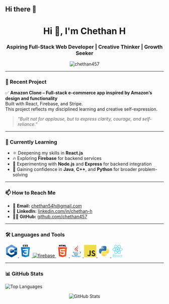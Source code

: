 ## Hi there 👋

<!--
**chethan457/chethan457** is a ✨ _special_ ✨ repository because its `README.md` (this file) appears on your GitHub profile.
-->

<h1 align="center">Hi 👋, I'm Chethan H</h1>
<h3 align="center">Aspiring Full-Stack Web Developer | Creative Thinker | Growth Seeker</h3>

<p align="center">
  <img src="https://komarev.com/ghpvc/?username=chethan457&label=Profile%20views&color=0e75b6&style=flat" alt="chethan457" />
</p>

---

### 🔭 Recent Project

✅ **Amazon Clone – Full-stack e-commerce app inspired by Amazon’s design and functionality**  
Built with React, Firebase, and Stripe.  
This project reflects my disciplined learning and creative self-expression.  
> *“Built not for applause, but to express clarity, courage, and self-reliance.”*

---

### 🌱 Currently Learning

- ⚛️ Deepening my skills in **React.js**
- 🔥 Exploring **Firebase** for backend services
- 🧠 Experimenting with **Node.js** and **Express** for backend integration
- 🧩 Gaining confidence in **Java**, **C++**, and **Python** for broader problem-solving

---

### 📫 How to Reach Me

- 📧 **Email:** [chethan54h@gmail.com](mailto:chethan54h@gmail.com)  
- 💼 **LinkedIn:** [linkedin.com/in/chethan-h](https://www.linkedin.com/in/chethan-h-577aa42ab)  
- 🧑‍💻 **GitHub:** [github.com/chethan457](https://github.com/chethan457)

---

### 🛠️ Languages and Tools

<p align="left">
  <a href="https://www.w3schools.com/cpp/" target="_blank" rel="noreferrer">
    <img src="https://raw.githubusercontent.com/devicons/devicon/master/icons/cplusplus/cplusplus-original.svg" alt="cplusplus" width="40" height="40"/>
  </a>
  <a href="https://www.w3schools.com/css/" target="_blank" rel="noreferrer">
    <img src="https://raw.githubusercontent.com/devicons/devicon/master/icons/css3/css3-original-wordmark.svg" alt="css3" width="40" height="40"/>
  </a>
  <a href="https://firebase.google.com/" target="_blank" rel="noreferrer">
    <img src="https://www.vectorlogo.zone/logos/firebase/firebase-icon.svg" alt="firebase" width="40" height="40"/>
  </a>
  <a href="https://www.w3.org/html/" target="_blank" rel="noreferrer">
    <img src="https://raw.githubusercontent.com/devicons/devicon/master/icons/html5/html5-original-wordmark.svg" alt="html5" width="40" height="40"/>
  </a>
  <a href="https://www.java.com" target="_blank" rel="noreferrer">
    <img src="https://raw.githubusercontent.com/devicons/devicon/master/icons/java/java-original.svg" alt="java" width="40" height="40"/>
  </a>
  <a href="https://developer.mozilla.org/en-US/docs/Web/JavaScript" target="_blank" rel="noreferrer">
    <img src="https://raw.githubusercontent.com/devicons/devicon/master/icons/javascript/javascript-original.svg" alt="javascript" width="40" height="40"/>
  </a>
  <a href="https://www.python.org" target="_blank" rel="noreferrer">
    <img src="https://raw.githubusercontent.com/devicons/devicon/master/icons/python/python-original.svg" alt="python" width="40" height="40"/>
  </a>
  <a href="https://reactjs.org/" target="_blank" rel="noreferrer">
    <img src="https://raw.githubusercontent.com/devicons/devicon/master/icons/react/react-original-wordmark.svg" alt="react" width="40" height="40"/>
  </a>
</p>

---

### 📊 GitHub Stats

<p align="left">
  <img src="https://github-readme-stats.vercel.app/api/top-langs?username=chethan457&show_icons=true&locale=en&layout=compact" alt="Top Languages" />
</p>

<p align="center">
  <img src="https://github-readme-stats.vercel.app/api?username=chethan457&show_icons=true&locale=en" alt="GitHub Stats" />
</p>
